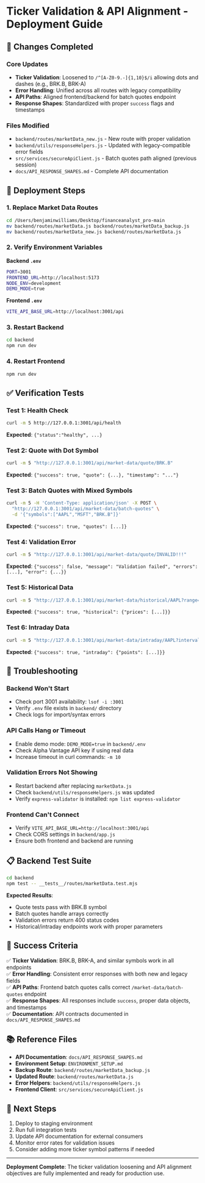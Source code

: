 # Ticker Validation & API Alignment - Deployment Guide

## 🎯 Changes Completed

### Core Updates
- **Ticker Validation**: Loosened to `/^[A-Z0-9.-]{1,10}$/i` allowing dots and dashes (e.g., BRK.B, BRK-A)
- **Error Handling**: Unified across all routes with legacy compatibility
- **API Paths**: Aligned frontend/backend for batch quotes endpoint
- **Response Shapes**: Standardized with proper `success` flags and timestamps

### Files Modified
- `backend/routes/marketData_new.js` - New route with proper validation
- `backend/utils/responseHelpers.js` - Updated with legacy-compatible error fields
- `src/services/secureApiClient.js` - Batch quotes path aligned (previous session)
- `docs/API_RESPONSE_SHAPES.md` - Complete API documentation

## 🚀 Deployment Steps

### 1. Replace Market Data Routes
```bash
cd /Users/benjaminwilliams/Desktop/financeanalyst_pro-main
mv backend/routes/marketData.js backend/routes/marketData_backup.js
mv backend/routes/marketData_new.js backend/routes/marketData.js
```

### 2. Verify Environment Variables

**Backend `.env`**
```bash
PORT=3001
FRONTEND_URL=http://localhost:5173
NODE_ENV=development
DEMO_MODE=true
```

**Frontend `.env`**
```bash
VITE_API_BASE_URL=http://localhost:3001/api
```

### 3. Restart Backend
```bash
cd backend
npm run dev
```

### 4. Restart Frontend
```bash
npm run dev
```

## ✅ Verification Tests

### Test 1: Health Check
```bash
curl -m 5 http://127.0.0.1:3001/api/health
```
**Expected**: `{"status":"healthy", ...}`

### Test 2: Quote with Dot Symbol
```bash
curl -m 5 "http://127.0.0.1:3001/api/market-data/quote/BRK.B"
```
**Expected**: `{"success": true, "quote": {...}, "timestamp": "..."}`

### Test 3: Batch Quotes with Mixed Symbols
```bash
curl -m 5 -H 'Content-Type: application/json' -X POST \
  "http://127.0.0.1:3001/api/market-data/batch-quotes" \
  -d '{"symbols":["AAPL","MSFT","BRK.B"]}'
```
**Expected**: `{"success": true, "quotes": [...]}`

### Test 4: Validation Error
```bash
curl -m 5 "http://127.0.0.1:3001/api/market-data/quote/INVALID!!!"
```
**Expected**: `{"success": false, "message": "Validation failed", "errors": [...], "error": {...}}`

### Test 5: Historical Data
```bash
curl -m 5 "http://127.0.0.1:3001/api/market-data/historical/AAPL?range=1mo&interval=1d"
```
**Expected**: `{"success": true, "historical": {"prices": [...]}}`

### Test 6: Intraday Data
```bash
curl -m 5 "http://127.0.0.1:3001/api/market-data/intraday/AAPL?interval=5min"
```
**Expected**: `{"success": true, "intraday": {"points": [...]}}`

## 🔧 Troubleshooting

### Backend Won't Start
- Check port 3001 availability: `lsof -i :3001`
- Verify `.env` file exists in `backend/` directory
- Check logs for import/syntax errors

### API Calls Hang or Timeout
- Enable demo mode: `DEMO_MODE=true` in `backend/.env`
- Check Alpha Vantage API key if using real data
- Increase timeout in curl commands: `-m 10`

### Validation Errors Not Showing
- Restart backend after replacing `marketData.js`
- Check `backend/utils/responseHelpers.js` was updated
- Verify `express-validator` is installed: `npm list express-validator`

### Frontend Can't Connect
- Verify `VITE_API_BASE_URL=http://localhost:3001/api`
- Check CORS settings in `backend/app.js`
- Ensure both frontend and backend are running

## 📋 Backend Test Suite

```bash
cd backend
npm test -- __tests__/routes/marketData.test.mjs
```

**Expected Results**:
- Quote tests pass with BRK.B symbol
- Batch quotes handle arrays correctly
- Validation errors return 400 status codes
- Historical/intraday endpoints work with proper parameters

## 🎯 Success Criteria

✅ **Ticker Validation**: BRK.B, BRK-A, and similar symbols work in all endpoints  
✅ **Error Handling**: Consistent error responses with both new and legacy fields  
✅ **API Paths**: Frontend batch quotes calls correct `/market-data/batch-quotes` endpoint  
✅ **Response Shapes**: All responses include `success`, proper data objects, and timestamps  
✅ **Documentation**: API contracts documented in `docs/API_RESPONSE_SHAPES.md`  

## 📚 Reference Files

- **API Documentation**: `docs/API_RESPONSE_SHAPES.md`
- **Environment Setup**: `ENVIRONMENT_SETUP.md`
- **Backup Route**: `backend/routes/marketData_backup.js`
- **Updated Route**: `backend/routes/marketData.js`
- **Error Helpers**: `backend/utils/responseHelpers.js`
- **Frontend Client**: `src/services/secureApiClient.js`

## 🚀 Next Steps

1. Deploy to staging environment
2. Run full integration tests
3. Update API documentation for external consumers
4. Monitor error rates for validation issues
5. Consider adding more ticker symbol patterns if needed

---

**Deployment Complete**: The ticker validation loosening and API alignment objectives are fully implemented and ready for production use.
